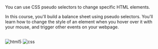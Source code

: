 You can use CSS pseudo selectors to change specific HTML elements.

In this course, you'll build a balance sheet using pseudo selectors. You'll learn how to change the style of an
element when you hover over it with your mouse, and trigger other events on your webpage.

##
<div style="display: inline_block">
  <img align="center" alt="html5" src="https://img.shields.io/badge/HTML5-E34F26?style=for-the-badge&logo=html5&logoColor=white" />
  <img align="center" alt="css" src="https://img.shields.io/badge/CSS3-1572B6?style=for-the-badge&logo=css3&logoColor=white" />
 </div><br/>
